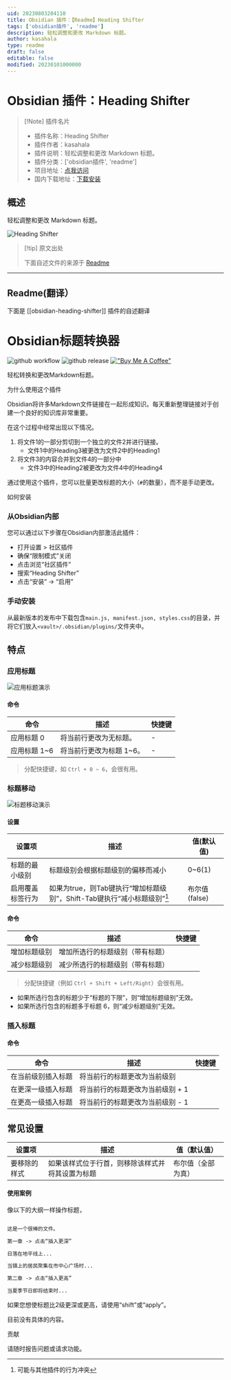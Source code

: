 ```yaml
---
uid: 20230803204110
title: Obsidian 插件：【Readme】Heading Shifter
tags: ['obsidian插件', 'readme']
description: 轻松调整和更改 Markdown 标题。
author: kasahala
type: readme
draft: false
editable: false
modified: 20230101000000
---
```


# Obsidian 插件：Heading Shifter

> [!Note] 插件名片
> - 插件名称：Heading Shifter
> - 插件作者：kasahala
> - 插件说明：轻松调整和更改 Markdown 标题。
> - 插件分类：['obsidian插件', 'readme']
> - 项目地址：[点我访问](https://github.com/k4a-l/obsidian-heading-shifter)
> - 国内下载地址：[下载安装](https://pkmer.cn/products/plugin/pluginMarket/?obsidian-heading-shifter)

## 概述

轻松调整和更改 Markdown 标题。

![Heading Shifter](https://cdn.pkmer.cn/covers/obsidian-heading-shifter.gif!pkmer)

> [!tip] 原文出处
> 
>下面自述文件的来源于 [Readme](https://ghproxy.net/https://raw.githubusercontent.com/k4a-l/obsidian-heading-shifter/main/README.md)
> 

---

## Readme(翻译）

下面是 [[obsidian-heading-shifter]] 插件的自述翻译


# Obsidian标题转换器

![github workflow](https://img.shields.io/github/workflow/status/k4a-dev/obsidian-heading-shifter/jest?style=for-the-badge)
![github release](https://img.shields.io/github/v/release/k4a-dev/obsidian-heading-shifter?style=for-the-badge)
[!["Buy Me A Coffee"](https://www.buymeacoffee.com/assets/img/custom_images/orange_img.png)](https://www.buymeacoffee.com/kasahala)

轻松转换和更改Markdown标题。

为什么使用这个插件

Obsidian将许多Markdown文件链接在一起形成知识。每天重新整理链接对于创建一个良好的知识库非常重要。

在这个过程中经常出现以下情况。

1. 将文件1的一部分剪切到一个独立的文件2并进行链接。
    - 文件1中的Heading3被更改为文件2中的Heading1
2. 将文件3的内容合并到文件4的一部分中
    - 文件3中的Heading2被更改为文件4中的Heading4

通过使用这个插件，您可以批量更改标题的大小（`#`的数量），而不是手动更改。

如何安装

### 从Obsidian内部

您可以通过以下步骤在Obsidian内部激活此插件：

-   打开设置 > 社区插件
-   确保“限制模式”关闭
-   点击浏览“社区插件”
-   搜索“Heading Shifter”
-   点击“安装” -> “启用”

### 手动安装

从最新版本的发布中下载包含`main.js, manifest.json, styles.css`的目录，并将它们放入`<vault>/.obsidian/plugins/`文件夹中。

## 特点

### 应用标题

![应用标题演示](https://raw.githubusercontent.com/k4a-dev/obsidian-heading-shifter/main/doc/attachment/applyingHeading.gif)

#### 命令

| 命令              | 描述                                | 快捷键 |
| ----------------- | ----------------------------------- | ------ |
| 应用标题 0        | 将当前行更改为无标题。              | -      |
| 应用标题 1~6      | 将当前行更改为标题 1~6。            | -      |

> 分配快捷键，如 `Ctrl + 0 ~ 6`，会很有用。

### 标题移动

![标题移动演示](https://raw.githubusercontent.com/k4a-dev/obsidian-heading-shifter/main/doc/attachment/shiftHeadings.gif)

#### 设置

| 设置项                      | 描述                                                                             | 值(默认值) |
| ---------------------------- | --------------------------------------------------------------------------------------- | -------------- |
| 标题的最小级别       | 标题级别会根据标题级别的偏移而减小                      | 0~6(1)         |
| 启用覆盖标签行为 | 如果为true，则Tab键执行“增加标题级别”，Shift-Tab键执行“减小标题级别”[^2] | 布尔值(false) |

[^2]: 可能与其他插件的行为冲突

#### 命令

| 命令               | 描述                                             | 快捷键 |
| ----------------- | ------------------------------------------------ | ------ |
| 增加标题级别       | 增加所选行的标题级别（带有标题）                 |        |
| 减少标题级别       | 减少所选行的标题级别（带有标题）                 |        |

> 分配快捷键（例如 `Ctrl + Shift + Left/Right`）会很有用。

-   如果所选行包含的标题少于“标题的下限”，则“增加标题级别”无效。
-   如果所选行包含的标题多于标题 6，则“减少标题级别”无效。

### 插入标题

#### 命令

| 命令                                | 描述                                              | 快捷键 |
| ---------------------------------- | ------------------------------------------------- | ------ |
| 在当前级别插入标题                  | 将当前行的标题更改为当前级别                      |        |
| 在更深一级插入标题                  | 将当前行的标题更改为当前级别 + 1                  |        |
| 在更高一级插入标题                  | 将当前行的标题更改为当前级别 - 1                  |        |

## 常见设置

| 设置项           | 描述                                                         | 值（默认值）       |
| --------------- | ------------------------------------------------------------------------- | ----------------- |
| 要移除的样式 | 如果该样式位于行首，则移除该样式并将其设置为标题 | 布尔值（全部为真） |

#### 使用案例

像以下的大纲一样操作标题，

```markdown

这是一个很棒的文件。

第一章 -> 点击“插入更深”

日落在地平线上...

当镇上的居民聚集在市中心广场时...

第二章 -> 点击“插入更高”

当夏季节日即将结束时...
```

如果您想使标题比2级更深或更高，请使用“shift”或“apply”。

目前没有具体的内容。

贡献

请随时报告问题或请求功能。



